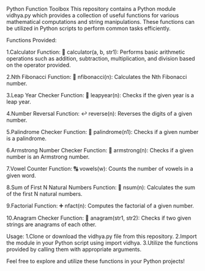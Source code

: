 Python Function Toolbox
This repository contains a Python module vidhya.py which provides a collection of useful functions for various mathematical computations and string manipulations. These functions can be utilized in Python scripts to perform common tasks efficiently.

Functions Provided:

1.Calculator Function: 🧮
calculator(a, b, str1): Performs basic arithmetic operations such as addition, subtraction, multiplication, and division based on the operator provided.

2.Nth Fibonacci Function: 🔢
nfibonacci(n): Calculates the Nth Fibonacci number.

3.Leap Year Checker Function: 📅
leapyear(n): Checks if the given year is a leap year.

4.Number Reversal Function: ↩️
reverse(n): Reverses the digits of a given number.

5.Palindrome Checker Function: 🔄
palindrome(n1): Checks if a given number is a palindrome.

6.Armstrong Number Checker Function: 💪
armstrong(n): Checks if a given number is an Armstrong number.

7.Vowel Counter Function: 🔠
vowels(w): Counts the number of vowels in a given word.

8.Sum of First N Natural Numbers Function: 🔢
nsum(n): Calculates the sum of the first N natural numbers.

9.Factorial Function: ➕
nfact(n): Computes the factorial of a given number.

10.Anagram Checker Function: 🔄
anagram(str1, str2): Checks if two given strings are anagrams of each other.

Usage:
1.Clone or download the vidhya.py file from this repository.
2.Import the module in your Python script using import vidhya.
3.Utilize the functions provided by calling them with appropriate arguments.

Feel free to explore and utilize these functions in your Python projects!
